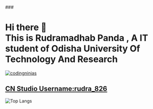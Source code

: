 ###<h1> Hi there 👋<br>This is Rudramadhab Panda , A IT student of Odisha University Of Technology And Research</h1>
<a href="https://www.codingninjas.com/studio/profile/rudra_826" target="blank">![codingninjas](https://img.shields.io/badge/coding%20ninjas-DD6620?style=for-the-badge&logo=codingninjas&logoColor=white)<h2>CN Studio Username:rudra_826</h2></a>
![Top Langs](https://github-readme-stats.vercel.app/api/top-langs/?username=pandarudra&layout=compact)
<!--**pandarudra/pandarudra** is a ✨ _special_ ✨ repository because its `README.md` (this file) appears on your GitHub profile.

Here are some ideas to get you started:

- 🔭 I’m currently working on ...
- 🌱 I’m currently learning ...
- 👯 I’m looking to collaborate on ...
- 🤔 I’m looking for help with ...
- 💬 Ask me about ...
- 📫 How to reach me: ...
- 😄 Pronouns: ...
- ⚡ Fun fact: ...
-->
